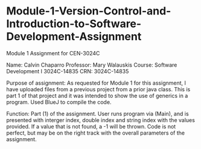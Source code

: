 # Module-1-Version-Control-and-Introduction-to-Software-Development-Assignment
Module 1 Assignment for CEN-3024C

Name: Calvin Chaparro 
Professor:  Mary Walauskis
Course: Software Development I 3024C-14835
CRN: 3024C-14835

Purpose of assignment:
As requested for Module 1 for this assignment, I have uploaded files from a previous project from a prior java class. This is part 1 of that project and it was intended to show the use of generics in a program. Used BlueJ to compile the code.

Function:
Part (1) of the assignment. User runs program via (Main), and is presented 
with interger index, double index and string index with the values provided.
If a value that is not found, a -1 will be thrown. Code is not perfect,
but may be on the right track with the overall parameters of the assignment. 

